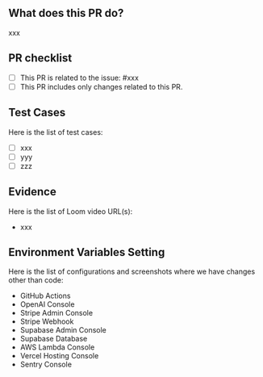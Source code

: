 ## What does this PR do?

xxx

## PR checklist

- [ ] This PR is related to the issue: #xxx
- [ ] This PR includes only changes related to this PR.

## Test Cases

Here is the list of test cases:

- [ ] xxx
- [ ] yyy
- [ ] zzz

## Evidence

Here is the list of Loom video URL(s):

- xxx

## Environment Variables Setting

Here is the list of configurations and screenshots where we have changes other than code:

- GitHub Actions
- OpenAI Console
- Stripe Admin Console
- Stripe Webhook
- Supabase Admin Console
- Supabase Database
- AWS Lambda Console
- Vercel Hosting Console
- Sentry Console
